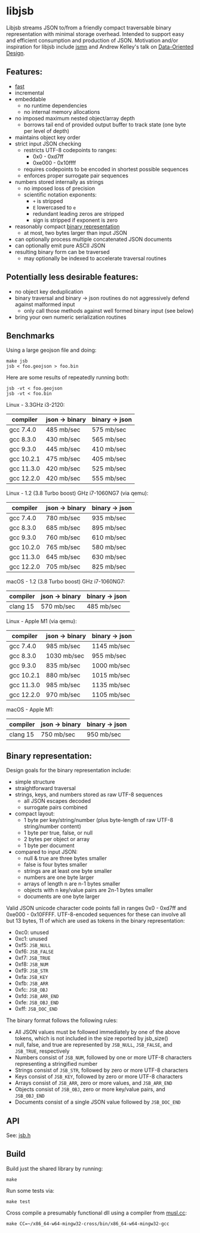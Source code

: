 # libjsb

Libjsb streams JSON to/from a friendly compact traversable binary representation with minimal storage overhead. Intended to support easy and efficient consumption and production of JSON. Motivation and/or inspiration for libjsb include [jsmn](https://github.com/zserge/jsmn) and Andrew Kelley's talk on [Data-Oriented Design](https://vimeo.com/649009599).

## Features:

* [fast](#benchmarks)
* incremental
* embeddable
	* no runtime dependencies
	* no internal memory allocations
* no imposed maximum nested object/array depth
	* borrows tail end of provided output buffer to track state (one byte per level of depth)
* maintains object key order
* strict input JSON checking
	* restricts UTF-8 codepoints to ranges:
		* 0x0 - 0xd7ff
		* 0xe000 - 0x10ffff
	* requires codepoints to be encoded in shortest possible sequences
	* enforces proper surrogate pair sequences
* numbers stored internally as strings
	* no imposed loss of precision
	* scientific notation exponents:
		* `+` is stripped
		* `E` lowercased to `e`
		* redundant leading zeros are stripped
		* sign is stripped if exponent is zero
* reasonably compact [binary representation](#binary-representation)
	* at most, two bytes larger than input JSON
* can optionally process multiple concatenated JSON documents
* can optionally emit pure ASCII JSON
* resulting binary form can be traversed
	* may optionally be indexed to accelerate traversal routines

## Potentially less desirable features:

* no object key deduplication
* binary traversal and binary -> json routines do not aggressively defend against malformed input
	* only call those methods against well formed binary input (see below)
* bring your own numeric serialization routines

## Benchmarks

Using a large geojson file and doing:

```
make jsb
jsb < foo.geojson > foo.bin
```

Here are some results of repeatedly running both:
```
jsb -vt < foo.geojson
jsb -vt < foo.bin
```

Linux - 3.3GHz i3-2120:

| compiler   | json -> binary | binary -> json |
|------------|----------------|----------------|
| gcc 7.4.0  | 485 mb/sec     | 575 mb/sec     |
| gcc 8.3.0  | 430 mb/sec     | 565 mb/sec     |
| gcc 9.3.0  | 445 mb/sec     | 410 mb/sec     |
| gcc 10.2.1 | 475 mb/sec     | 405 mb/sec     |
| gcc 11.3.0 | 420 mb/sec     | 525 mb/sec     |
| gcc 12.2.0 | 420 mb/sec     | 555 mb/sec     |

Linux - 1.2 (3.8 Turbo boost) GHz i7-1060NG7 (via qemu):

| compiler   | json -> binary | binary -> json |
|------------|----------------|----------------|
| gcc 7.4.0  | 780 mb/sec     | 935 mb/sec     |
| gcc 8.3.0  | 685 mb/sec     | 895 mb/sec     |
| gcc 9.3.0  | 760 mb/sec     | 610 mb/sec     |
| gcc 10.2.0 | 765 mb/sec     | 580 mb/sec     |
| gcc 11.3.0 | 645 mb/sec     | 630 mb/sec     |
| gcc 12.2.0 | 705 mb/sec     | 825 mb/sec     |

macOS - 1.2 (3.8 Turbo boost) GHz i7-1060NG7:

| compiler   | json -> binary | binary -> json |
|------------|----------------|----------------|
| clang 15   | 570 mb/sec     | 485 mb/sec     |

Linux - Apple M1 (via qemu):

| compiler   | json -> binary | binary -> json |
|------------|----------------|----------------|
| gcc 7.4.0  | 985 mb/sec     | 1145 mb/sec    |
| gcc 8.3.0  | 1030 mb/sec    | 955 mb/sec     |
| gcc 9.3.0  | 835 mb/sec     | 1000 mb/sec    |
| gcc 10.2.1 | 880 mb/sec     | 1015 mb/sec    |
| gcc 11.3.0 | 985 mb/sec     | 1135 mb/sec    |
| gcc 12.2.0 | 970 mb/sec     | 1105 mb/sec    |

macOS - Apple M1:

| compiler   | json -> binary | binary -> json |
|------------|----------------|----------------|
| clang 15   | 750 mb/sec     | 950 mb/sec     |

## Binary representation:

Design goals for the binary representation include:

* simple structure
* straightforward traversal
* strings, keys, and numbers stored as raw UTF-8 sequences
	* all JSON escapes decoded
	* surrogate pairs combined
* compact layout:
	* 1 byte per key/string/number (plus byte-length of raw UTF-8 string/number content)
	* 1 byte per true, false, or null
	* 2 bytes per object or array
	* 1 byte per document
* compared to input JSON:
	* null & true are three bytes smaller
	* false is four bytes smaller
	* strings are at least one byte smaller
	* numbers are one byte larger
	* arrays of length n are n-1 bytes smaller
	* objects with n key/value pairs are 2n-1 bytes smaller
	* documents are one byte larger

Valid JSON unicode character code points fall in ranges 0x0 - 0xd7ff and 0xe000 - 0x10FFFF. UTF-8-encoded sequences for these can involve all but 13 bytes, 11 of which are used as tokens in the binary representation:

* 0xc0: unused
* 0xc1: unused
* 0xf5: `JSB_NULL`
* 0xf6: `JSB_FALSE`
* 0xf7: `JSB_TRUE`
* 0xf8: `JSB_NUM`
* 0xf9: `JSB_STR`
* 0xfa: `JSB_KEY`
* 0xfb: `JSB_ARR`
* 0xfc: `JSB_OBJ`
* 0xfd: `JSB_ARR_END`
* 0xfe: `JSB_OBJ_END`
* 0xff: `JSB_DOC_END`

The binary format follows the following rules:

* All JSON values must be followed immediately by one of the above tokens, which is not included in the size reported by jsb_size()
* null, false, and true are represented by `JSB_NULL`, `JSB_FALSE`, and `JSB_TRUE`, respectively
* Numbers consist of `JSB_NUM`, followed by one or more UTF-8 characters representing a stringified number
* Strings consist of `JSB_STR`, followed by zero or more UTF-8 characters
* Keys consist of `JSB_KEY`, followed by zero or more UTF-8 characters
* Arrays consist of `JSB_ARR`, zero or more values, and `JSB_ARR_END`
* Objects consist of `JSB_OBJ`, zero or more key/value pairs, and `JSB_OBJ_END`
* Documents consist of a single JSON value followed by `JSB_DOC_END`

## API

See: [jsb.h](jsb.h)

## Build

Build just the shared library by running:

`make`

Run some tests via:

`make test`

Cross compile a presumably functional dll using a compiler from [musl.cc](https://musl.cc/):

`make CC=~/x86_64-w64-mingw32-cross/bin/x86_64-w64-mingw32-gcc`
